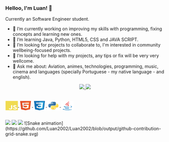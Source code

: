 ### Helloo, I'm Luan! 👋
Currently an Software Engineer student.

- 🔭 I’m currently working on improving my skills with programming, fixing concepts and learning new ones.
- 🌱 I’m learning Java, Python, HTML5, CSS and JAVA SCRIPT.
- 👯 I’m looking for projects to collaborate to, I'm interested in community wellbeing-focused projects.
- 🤔 I’m looking for help with my projects, any tips or fix will be very very wellcome.
- 💬 Ask me about: Aviation, animes, technologies, programming, music, cinema and languages (specially Portuguese - my native language - and english).
<div align="center">
  <a href="https://github.com/Luan2002">
  
  <img width="42%" src="https://github-readme-stats.vercel.app/api?username=luan2002&show_icons=true&theme=dracula&include_all_commits=true&count_private=true">
  <img width="41%" src="https://github-readme-stats.vercel.app/api/top-langs/?username=luan2002&layout=compact&langs_count=7&theme=dracula">
  
</div>

<div style="display: inline_block"><br>
<div style="display: inline_block"><br>
  <img align="center" alt="Luan-Js" height="30" width="40" src="https://raw.githubusercontent.com/devicons/devicon/master/icons/javascript/javascript-plain.svg">
  <img align="center" alt="Luan-HTML" height="30" width="40" src="https://raw.githubusercontent.com/devicons/devicon/master/icons/html5/html5-original.svg">
  <img align="center" alt="Luan-CSS" height="30" width="40" src="https://raw.githubusercontent.com/devicons/devicon/master/icons/css3/css3-original.svg">
  <img align="center" alt="Luan-Python" height="30" width="40" src="https://raw.githubusercontent.com/devicons/devicon/master/icons/python/python-original.svg">
  <img align="center" alt="Rafa-Csharp" height="30" width="40" src="https://raw.githubusercontent.com/devicons/devicon/master/icons/java/java-original.svg">
  </div>
  
  ##
  
  <div>
     <a href="https://instagram.com/luangomesreal" target="_blank"><img src="https://img.shields.io/badge/-Instagram-%23E4405F?style=for-the-badge&logo=instagram&logoColor=white" target="_blank"></a>
     <a href="https://www.linkedin.com/in/luan-gomes-193292202"_blank"><img src="https://img.shields.io/badge/-LinkedIn-%230077B5?style=for-the-badge&logo=linkedin&logoColor=white" target="_blank"></a>
     <a href = "mailto:luan.gomesao@gmail.com"><img src="https://img.shields.io/badge/-Gmail-%23333?style=for-the-badge&logo=gmail&logoColor=white" target="_blank"></a>
      ![Snake animation](https://github.com/Luan2002/Luan2002/blob/output/github-contribution-grid-snake.svg)
      
     
     
